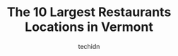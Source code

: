 ---
layout: ampstory
image: https://i0.wp.com/paketmu.com/wp-content/uploads/2023/06/waterworks-food-drink-0-in-vermont-1686372985.jpeg?resize=640,853
author: techidn
featured: false
description: Explore the diverse Restaurant scene in Vermont, home to an incredible selection of 10 establishments catering to every taste. Whether youre in search of iconic favorites or undiscovered tr
title: The 10 Largest Restaurants Locations in Vermont
cover:
   title: The 10 Largest Restaurants Locations in Vermont
   subtitle: RICKPATE
   background: https://paketmu.com/wp-content/uploads/2023/06/waterworks-food-drink-0-in-vermont-1686372985.jpeg

pages: 
 - layout: thirds
   top: <h1>#1 Wayside Restaurant, Bakery & Creamery</h1>
   bottom: "<p>Amazing food at a good price. Breakfast is always served here and is always good. The fried chicken sandwich is fantastic. Kid friendly as well. At times you might have t</p>"
   background: https://paketmu.com/wp-content/uploads/2023/06/waterworks-food-drink-1-in-vermont-1686372987.jpeg
   backgroundblur: true
 - layout: thirds
   top: <h1>#2 Windjammer Restaurant</h1>
   bottom: "<p>Super great food! Best steak Ive had so far this year. Incredible clam chowder. Order the loaded mashed potatoes. Also, great cocktails. Maple Manhattan was deliciously </p>"
   background: https://paketmu.com/wp-content/uploads/2023/06/waterworks-food-drink-2-in-vermont-1686372987.jpeg
   cta:
      link: https://paketmu.com/the-10-largest-restaurants-locations-in-vermont/
      text: The 10 Largest Restaurants Locations in Vermont
 - layout: thirds
   top: <h1>#3 Maple Sugar & Vermont Spice</h1>
   bottom: "<p>Good Americana breakfast place with a decent variety. The decor is cozy and homey. Food was good as expected of breakfast foods. Im glad that our waitress recommended </p>"
   background: https://paketmu.com/wp-content/uploads/2023/06/waterworks-food-drink-3-in-vermont-1686372988.jpeg
   cta:
      link: https://paketmu.com/the-10-largest-restaurants-locations-in-vermont/
      text: The 10 Largest Restaurants Locations in Vermont
 - layout: thirds
   top: <h1>#4 Waterworks Food + Drink</h1>
   bottom: "<p>20 Winooski Falls Way, Winooski, VT 05404, United States</p>"
   background: https://images.unsplash.com/photo-1541356665065-22676f35dd40?ixlib=rb-4.0.3&ixid=MnwxMjA3fDB8MHxwaG90by1wYWdlfHx8fGVufDB8fHx8&auto=format&fit=crop&w=640&h=853&q=80
   cta:
      link: https://paketmu.com/the-10-largest-restaurants-locations-in-vermont/
      text: The 10 Largest Restaurants Locations in Vermont
 - layout: thirds
   top: <h1>#5 Hen of the Wood - Burlington</h1>
   bottom: "<p>55 Cherry St, Burlington, VT 05401, United States</p>"
   background: https://images.unsplash.com/photo-1599422314077-f4dfdaa4cd09?ixlib=rb-4.0.3&ixid=MnwxMjA3fDB8MHxwaG90by1wYWdlfHx8fGVufDB8fHx8&auto=format&fit=crop&w=640&h=853&q=80
   cta:
      link: https://paketmu.com/the-10-largest-restaurants-locations-in-vermont/
      text: The 10 Largest Restaurants Locations in Vermont
 - layout: thirds
   top: <h1>#6 Our House Bistro</h1>
   bottom: "<p>36 Main St #1, Winooski, VT 05404, United States</p>"
   background: https://images.unsplash.com/photo-1557672172-298e090bd0f1?ixlib=rb-4.0.3&ixid=MnwxMjA3fDB8MHxwaG90by1wYWdlfHx8fGVufDB8fHx8&auto=format&fit=crop&w=640&h=853&q=80
   cta:
      link: https://paketmu.com/the-10-largest-restaurants-locations-in-vermont/
      text: The 10 Largest Restaurants Locations in Vermont
 - layout: thirds
   top: <h1>#7 Pho Dang Vietnamese Cafe</h1>
   bottom: "<p>348 Main St, Winooski, VT 05404, United States</p>"
   background: https://images.unsplash.com/photo-1496096265110-f83ad7f96608?ixlib=rb-4.0.3&ixid=MnwxMjA3fDB8MHxwaG90by1wYWdlfHx8fGVufDB8fHx8&auto=format&fit=crop&w=640&h=853&q=80
   cta:
      link: https://paketmu.com/the-10-largest-restaurants-locations-in-vermont/
      text: The 10 Largest Restaurants Locations in Vermont
 - layout: thirds
   middle: Continue reading...
   background: https://images.unsplash.com/photo-1522441815192-d9f04eb0615c?ixlib=rb-4.0.3&ixid=MnwxMjA3fDB8MHxwaG90by1wYWdlfHx8fGVufDB8fHx8&auto=format&fit=crop&w=640&h=853&q=80
   cta:
      link: https://paketmu.com/the-10-largest-restaurants-locations-in-vermont/
      text: The 10 Largest Restaurants Locations in Vermont
      
---